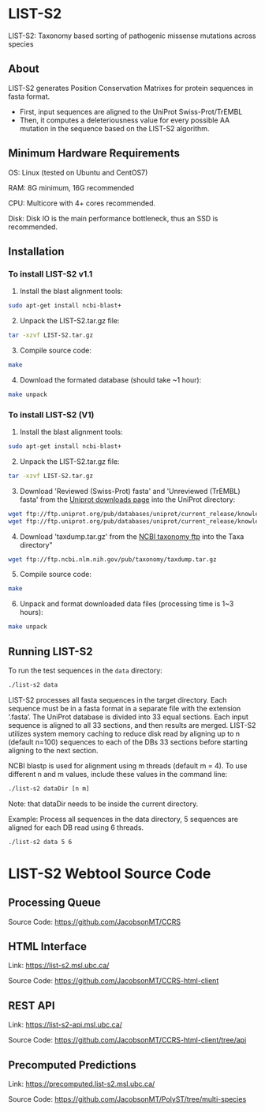 # LIST-S2
LIST-S2: Taxonomy based sorting of pathogenic missense mutations across species

## About
LIST-S2 generates Position Conservation Matrixes for protein sequences in fasta format.
- First, input sequences are aligned to the UniProt Swiss-Prot/TrEMBL
- Then, it computes a deleteriousness value for every possible AA mutation in the sequence based on the LIST-S2 algorithm.

## Minimum Hardware Requirements

OS: Linux (tested on Ubuntu and CentOS7)

RAM: 8G minimum, 16G recommended

CPU: Multicore with 4+ cores recommended.

Disk: Disk IO is the main performance bottleneck, thus an SSD is recommended.

## Installation

### To install LIST-S2 v1.1

1. Install the blast alignment tools:
```bash
sudo apt-get install ncbi-blast+
```
2. Unpack the LIST-S2.tar.gz file:
```bash
tar -xzvf LIST-S2.tar.gz
```
3. Compile source code:
```bash
make
```
4. Download the formated database (should take ~1 hour):
```bash
make unpack
```

### To install LIST-S2 (V1)

1. Install the blast alignment tools:
```bash
sudo apt-get install ncbi-blast+
```
2. Unpack the LIST-S2.tar.gz file:
```bash
tar -xzvf LIST-S2.tar.gz
```
3. Download 'Reviewed (Swiss-Prot) fasta' and 'Unreviewed (TrEMBL) fasta' from the [Uniprot downloads page](https://www.uniprot.org/downloads) into the UniProt directory:
```bash
wget ftp://ftp.uniprot.org/pub/databases/uniprot/current_release/knowledgebase/complete/uniprot_sprot.fasta.gz
wget ftp://ftp.uniprot.org/pub/databases/uniprot/current_release/knowledgebase/complete/uniprot_trembl.fasta.gz
```  
4. Download 'taxdump.tar.gz' from the [NCBI taxonomy ftp](//ftp.ncbi.nlm.nih.gov/pub/taxonomy) into the Taxa directory"
```bash
wget ftp://ftp.ncbi.nlm.nih.gov/pub/taxonomy/taxdump.tar.gz
```
5. Compile source code:
```bash
make
```
6. Unpack and format downloaded data files (processing time is 1~3 hours):
```bash
make unpack
```

## Running LIST-S2

To run the test sequences in the `data` directory:
```bash
./list-s2 data
```

LIST-S2 processes all fasta sequences in the target directory. Each sequence must be in a fasta format in a separate file with the extension ‘.fasta’.
The UniProt database is divided into 33 equal sections. Each input sequence is aligned to all 33 sections, and then results are merged. LIST-S2 utilizes system memory caching to reduce disk read by aligning up to n (default n=100) sequences to each of the DBs 33 sections before starting aligning to the next section. 

NCBI blastp is used for alignment using m threads (default m = 4). To use different n and m values, include these values in the command line:
```bash
./list-s2 dataDir [n m]
```
Note: that dataDir needs to be inside the current directory.

Example: Process all sequences in the data directory, 5 sequences are aligned for each DB read using 6 threads.
```bash
./list-s2 data 5 6
```

# LIST-S2 Webtool Source Code

## Processing Queue
Source Code: https://github.com/JacobsonMT/CCRS

## HTML Interface
Link: https://list-s2.msl.ubc.ca/

Source Code: https://github.com/JacobsonMT/CCRS-html-client

## REST API
Link: https://list-s2-api.msl.ubc.ca/

Source Code: https://github.com/JacobsonMT/CCRS-html-client/tree/api

## Precomputed Predictions
Link: https://precomputed.list-s2.msl.ubc.ca/

Source Code: https://github.com/JacobsonMT/PolyST/tree/multi-species

